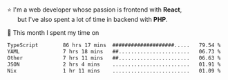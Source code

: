⭐ I'm a web developer whose passion is frontend with <b>React</b>,<br/>
&nbsp; &nbsp; &nbsp; but I've also spent a lot of time in backend with <b>PHP</b>.

📅 This month I spent my time on

<!--START_SECTION:waka-->

```txt
TypeScript        86 hrs 17 mins  ####################.....   79.54 %
YAML              7 hrs 18 mins   ##.......................   06.73 %
Other             7 hrs 11 mins   ##.......................   06.63 %
JSON              2 hrs 4 mins    .........................   01.91 %
Nix               1 hr 11 mins    .........................   01.09 %
```

<!--END_SECTION:waka-->
